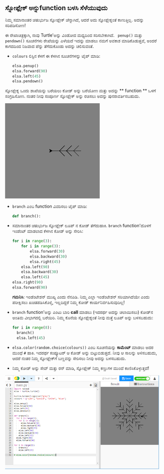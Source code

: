 ## ಸ್ನೋಫ್ಲೇಕ್ ಅನ್ನುfunction ಬಳಸಿ ಸೆಳೆಯುವುದು

ನಿಮ್ಮ ಸಮಾನಾಂತರ ಚತುರ್ಭುಜ ಸ್ನೋಫ್ಲೇಕ್ ಚೆನ್ನಾಗಿದೆ, ಆದರೆ ಅದು ಸ್ನೋಫ್ಲೇಕ್ನಂತೆ ಕಾಣುತ್ತಿಲ್ಲ. ಅದನ್ನು ಸರಿಪಡಿಸೋಣ!

ಈ ರೇಖಾಚಿತ್ರಕ್ಕಾಗಿ, ನಾವು Turtle'ಅನ್ನು ವಿಂಡೋದ ಮಧ್ಯದಿಂದ ಸರಿಸಬೇಕಾಗಿದೆ. ` penup()` ಮತ್ತು ` pendown()` ಸೂಚನೆಗಳು ರೇಖೆಯನ್ನು ಎಳೆಯದೆ ಇದನ್ನು ಮಾಡಲು ನಮಗೆ ಅವಕಾಶ ಮಾಡಿಕೊಡುತ್ತವೆ, ಅಂದರೆ ಕಾಗದದಿಂದ ನಿಜವಾದ ಪೆನ್ನು ತೆಗೆದುಕೊಂಡು ಅದನ್ನು ಚಲಿಸುವಂತೆ.

- `colours` ಲಿಸ್ಟಿನ ಕೆಳಗೆ ಈ ಕೆಳಗಿನ ಸೂಚನೆಗಳನ್ನು ಟೈಪ್ ಮಾಡಿ:
    
    ```python
    elsa.penup()
    elsa.forward(90)
    elsa.left(45)
    elsa.pendown()
    ```

ಸ್ನೋಫ್ಲೇಕ್ನ ಒಂದು ಶಾಖೆಯನ್ನು ಬರೆಯಲು ಕೋಡ್ ಅನ್ನು ಬರೆಯೋಣ ಮತ್ತು ಅದನ್ನು ** function ** ಒಳಗೆ ಸಂಗ್ರಹಿಸೋಣ. ನಂತರ ನೀವು ಸಂಪೂರ್ಣ ಸ್ನೋಫ್ಲೇಕ್ ಅನ್ನು ರಚಿಸಲು ಅದನ್ನು ಪುನರಾವರ್ತಿಸಬಹುದು.

![branch](images/branch.PNG)

- `branch` ಎಂಬ function ವಿವರಿಸಲು ಟೈಪ್ ಮಾಡಿ:
    
    ```python
    def branch():
    ```

- ಸಮಾನಾಂತರ ಚತುರ್ಭುಜ ಸ್ನೋಫ್ಲೇಕ್ ಲೂಪ್ ನ ಕೋಡ್ ತೆಗೆದುಹಾಕಿ. `branch` function'ದೊಳಗೆ ಇಂಡೆಂಟ್ ಮಾಡಲಾದ ಕೆಳಗಿನ ಕೋಡ್ ಅನ್ನು ಸೇರಿಸಿ:
    
    ```python
    for i in range(3):
        for i in range(3):
            elsa.forward(30)
            elsa.backward(30)
            elsa.right(45)
        elsa.left(90)
        elsa.backward(30)
        elsa.left(45)
    elsa.right(90)
    elsa.forward(90)
    ```
    
    **ಗಮನಿಸಿ**: ಇಂಡೆಂಟೇಶನ್ ಮುಖ್ಯ ಎಂದು ನೆನಪಿಡಿ. ನಿಮ್ಮ ಎಲ್ಲಾ ಇಂಡೆಂಟೇಶನ್ ಸರಿಯಾಗಿದೆಯೇ ಎಂದು ಪರೀಕ್ಷಿಸಲು ಖಚಿತಪಡಿಸಿಕೊಳ್ಳಿ, ಇಲ್ಲದಿದ್ದರೆ ನಿಮ್ಮ ಕೋಡ್ ಕಾರ್ಯನಿರ್ವಹಿಸುವುದಿಲ್ಲ!

- `branch` function'ಅನ್ನು ಎಂಟು ಬಾರಿ **call** ಮಾಡಲು (ಇದರರ್ಥ ಅದನ್ನು ಚಲಾಯಿಸಲು) ಕೋಡ್‌ನ ಅಂತಿಮ ವೀಭಾಗದಲ್ಲಿ ಬರೆಯಿರಿ. ನಿಮ್ಮ ಕೊನೆಯ ಸ್ನೋಫ್ಲೇಕ್ನಂತೆ ನೀವು ಮತ್ತೆ ಲೂಪ್ ಅನ್ನು ಬಳಸಬಹುದು:
    
    ```python
    for i in range(8):
      branch()
      elsa.left(45)
    ```

- `elsa.color(random.choice(colours))` ಎಂಬ ಸೂಚನೆಯನ್ನು **ಕಾಮೆಂಟ್** ಮಾಡಲು ಅದರ ಮುಂಧೆ `#` ಹಾಕಿ. ಇದರರ್ಥ ಕಂಪ್ಯೂಟರ್ ಆ ಕೋಡ್ ಅನ್ನು ಬಿಟ್ಟುಬಿಡುತ್ತದೆ. ನೀವು ಆ ಸಾಲನ್ನು ಅಳಿಸಬಹುದು, ಆದರೆ ನಂತರ ನಿಮ್ಮ ಸ್ನೋಫ್ಲೇಕ್‌ಗೆ ಬಣ್ಣವನ್ನು ಸೇರಿಸಲು ನೀವು ಅದನ್ನು ಬಳಸಬಹುದು.

- ನಿಮ್ಮ ಕೋಡ್ ಅನ್ನು ಸೇವ್ ಮತ್ತು ರನ್ ಮಾಡಿ, ಸ್ನೋಫ್ಲೇಕ್ ನಿಮ್ಮ ಕಣ್ಣುಗಳ ಮುಂದೆ ಕಾಣಿಸಿಕೊಳ್ಳುತ್ತದೆ!

![](images/snowflake2.png)